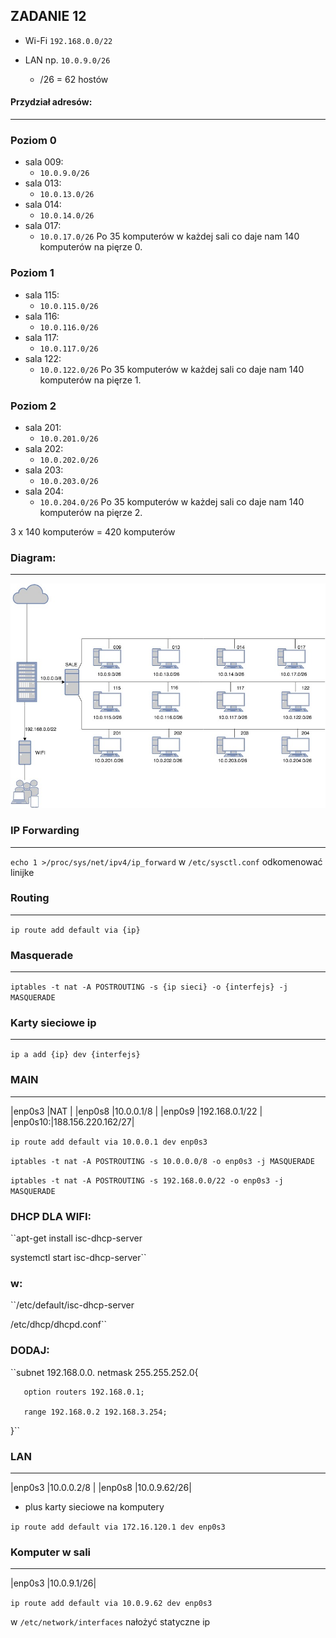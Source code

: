 
ZADANIE 12
--- 


* Wi-Fi ``192.168.0.0/22``


* LAN  np. ``10.0.9.0/26``
   * /26 = 62 hostów
  
  
#### Przydział adresów:
------
### Poziom 0
  * sala 009:
    *  ``10.0.9.0/26``
  * sala 013:
    *  ``10.0.13.0/26``
  * sala 014:
    *  ``10.0.14.0/26``
  * sala 017:
    *  ``10.0.17.0/26``
  Po 35 komputerów w każdej sali co daje nam 140 komputerów na pięrze 0.
    
### Poziom 1
  * sala 115:
    * ``10.0.115.0/26``
  * sala 116:
    * ``10.0.116.0/26``
  * sala 117:
    * ``10.0.117.0/26``
  * sala 122:
    * ``10.0.122.0/26``
  Po 35 komputerów w każdej sali co daje nam 140 komputerów na pięrze 1.    
    
### Poziom 2
  * sala 201:
    * ``10.0.201.0/26``
  * sala 202:
    * ``10.0.202.0/26``
  * sala 203:
    * ``10.0.203.0/26``
  * sala 204:
    * ``10.0.204.0/26``
  Po 35 komputerów w każdej sali co daje nam 140 komputerów na pięrze 2.
  
  3 x 140 komputerów  = 420 komputerów
  
  
  ### Diagram:
  ---
  ![diagram](siec.jpg)
  
  
  
### IP Forwarding
---
``echo 1 >/proc/sys/net/ipv4/ip_forward``
 w ``/etc/sysctl.conf`` odkomenować linijke

### Routing
---
``ip route add default via {ip}`` 

### Masquerade
---
``iptables -t nat -A POSTROUTING -s {ip sieci} -o {interfejs} -j MASQUERADE``
  
### Karty sieciowe ip
---
``ip a add {ip} dev {interfejs}`` 


### MAIN
---
|enp0s3  |NAT               |
|enp0s8  |10.0.0.1/8        |
|enp0s9  |192.168.0.1/22    |
|enp0s10:|188.156.220.162/27|

``ip route add default via 10.0.0.1 dev enp0s3``



``iptables -t nat -A POSTROUTING -s 10.0.0.0/8 -o enp0s3 -j MASQUERADE``

``iptables -t nat -A POSTROUTING -s 192.168.0.0/22 -o enp0s3 -j MASQUERADE``


### DHCP DLA WIFI: 

``apt-get install isc-dhcp-server

  systemctl start isc-dhcp-server``


### w:

``/etc/default/isc-dhcp-server

/etc/dhcp/dhcpd.conf``

### DODAJ:

``subnet 192.168.0.0. netmask 255.255.252.0{

       option routers 192.168.0.1;
       
       range 192.168.0.2 192.168.3.254;
       
}``





### LAN
---


|enp0s3  |10.0.0.2/8  |
|enp0s8  |10.0.9.62/26|
+  plus karty sieciowe na komputery 

``ip route add default via 172.16.120.1 dev enp0s3``



### Komputer w sali 
---

|enp0s3  |10.0.9.1/26|

``ip route add default via 10.0.9.62 dev enp0s3``

w ``/etc/network/interfaces`` nałożyć statyczne ip



